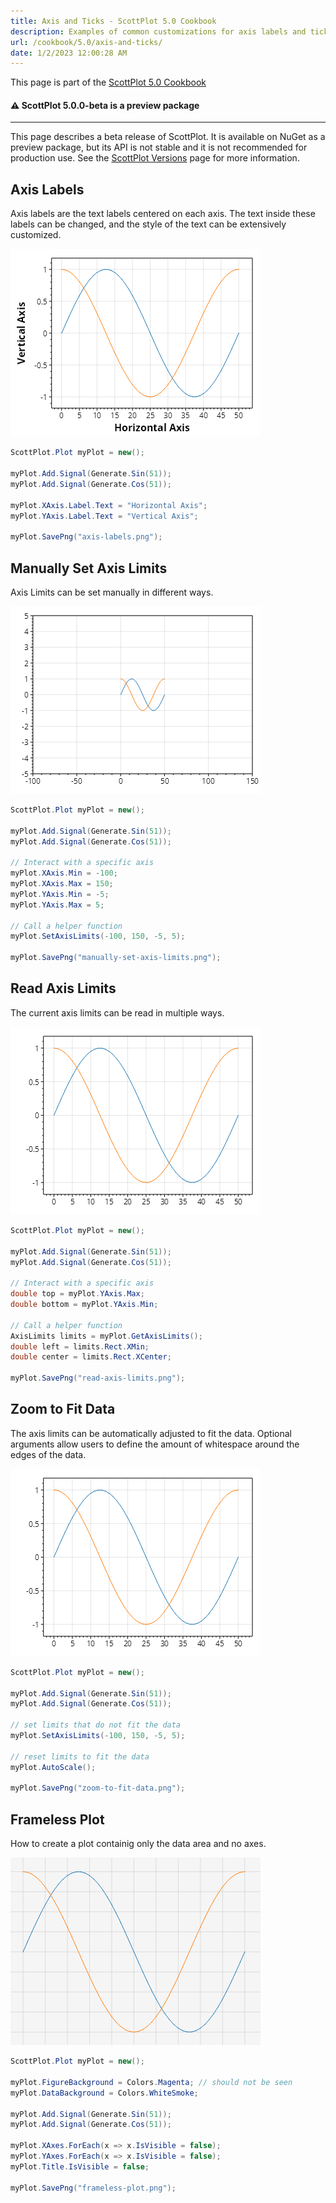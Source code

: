 ```yaml
---
title: Axis and Ticks - ScottPlot 5.0 Cookbook
description: Examples of common customizations for axis labels and ticks
url: /cookbook/5.0/axis-and-ticks/
date: 1/2/2023 12:00:28 AM
---
```


This page is part of the [ScottPlot 5.0 Cookbook](../)


<div class='alert alert-warning' role='alert'><h4 class='alert-heading py-0 my-0'>⚠️ ScottPlot 5.0.0-beta is a preview package</h4><hr /><p class='mb-0'><span class='fw-semibold'>This page describes a beta release of ScottPlot.</span> It is available on NuGet as a preview package, but its API is not stable and it is not recommended for production use. See the <a href='https://scottplot.net/versions/'>ScottPlot Versions</a> page for more information. </p></div>



## Axis Labels

Axis labels are the text labels centered on each axis. The text inside these labels can be changed, and the style of the text can be extensively customized.

[![](axis-labels.png)](axis-labels.png)

```cs
ScottPlot.Plot myPlot = new();

myPlot.Add.Signal(Generate.Sin(51));
myPlot.Add.Signal(Generate.Cos(51));

myPlot.XAxis.Label.Text = "Horizontal Axis";
myPlot.YAxis.Label.Text = "Vertical Axis";

myPlot.SavePng("axis-labels.png");
```


## Manually Set Axis Limits

Axis Limits can be set manually in different ways.

[![](manually-set-axis-limits.png)](manually-set-axis-limits.png)

```cs
ScottPlot.Plot myPlot = new();

myPlot.Add.Signal(Generate.Sin(51));
myPlot.Add.Signal(Generate.Cos(51));

// Interact with a specific axis
myPlot.XAxis.Min = -100;
myPlot.XAxis.Max = 150;
myPlot.YAxis.Min = -5;
myPlot.YAxis.Max = 5;

// Call a helper function
myPlot.SetAxisLimits(-100, 150, -5, 5);

myPlot.SavePng("manually-set-axis-limits.png");
```


## Read Axis Limits

The current axis limits can be read in multiple ways.

[![](read-axis-limits.png)](read-axis-limits.png)

```cs
ScottPlot.Plot myPlot = new();

myPlot.Add.Signal(Generate.Sin(51));
myPlot.Add.Signal(Generate.Cos(51));

// Interact with a specific axis
double top = myPlot.YAxis.Max;
double bottom = myPlot.YAxis.Min;

// Call a helper function
AxisLimits limits = myPlot.GetAxisLimits();
double left = limits.Rect.XMin;
double center = limits.Rect.XCenter;

myPlot.SavePng("read-axis-limits.png");
```


## Zoom to Fit Data

The axis limits can be automatically adjusted to fit the data. Optional arguments allow users to define the amount of whitespace around the edges of the data.

[![](zoom-to-fit-data.png)](zoom-to-fit-data.png)

```cs
ScottPlot.Plot myPlot = new();

myPlot.Add.Signal(Generate.Sin(51));
myPlot.Add.Signal(Generate.Cos(51));

// set limits that do not fit the data
myPlot.SetAxisLimits(-100, 150, -5, 5);

// reset limits to fit the data
myPlot.AutoScale();

myPlot.SavePng("zoom-to-fit-data.png");
```


## Frameless Plot

How to create a plot containig only the data area and no axes.

[![](frameless-plot.png)](frameless-plot.png)

```cs
ScottPlot.Plot myPlot = new();

myPlot.FigureBackground = Colors.Magenta; // should not be seen
myPlot.DataBackground = Colors.WhiteSmoke;

myPlot.Add.Signal(Generate.Sin(51));
myPlot.Add.Signal(Generate.Cos(51));

myPlot.XAxes.ForEach(x => x.IsVisible = false);
myPlot.YAxes.ForEach(x => x.IsVisible = false);
myPlot.Title.IsVisible = false;

myPlot.SavePng("frameless-plot.png");
```

